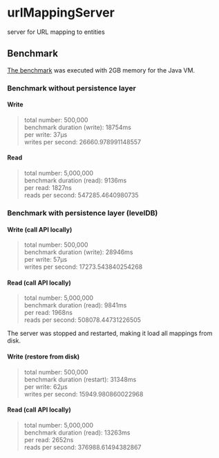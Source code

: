 # urlMappingServer

server for URL mapping to entities

## Benchmark

[The benchmark](src/test/java/de/metalcon/urlmappingserver/LocalBenchmark.java) was executed with 2GB memory for the Java VM.

### Benchmark without persistence layer

#### Write
>total number: 500,000  
>benchmark duration (write): 18754ms  
>per write: 37µs  
>writes per second: 26660.978991148557  


#### Read
>total number: 5,000,000  
>benchmark duration (read): 9136ms  
>per read: 1827ns  
>reads per second: 547285.4640980735  

### Benchmark with persistence layer (levelDB)

#### Write (call API locally)
>total number: 500,000  
>benchmark duration (write): 28946ms  
>per write: 57µs  
>writes per second: 17273.543840254268  

#### Read (call API locally)
>total number: 5,000,000  
>benchmark duration (read): 9841ms  
>per read: 1968ns  
>reads per second: 508078.44731226505  

The server was stopped and restarted, making it load all mappings from disk.

#### Write (restore from disk)
>total number: 500,000  
>benchmark duration (restart): 31348ms  
>per write: 62µs  
>writes per second: 15949.980860022968  

#### Read (call API locally)
>total number: 5,000,000  
>benchmark duration (read): 13263ms  
>per read: 2652ns  
>reads per second: 376988.61494382867  

